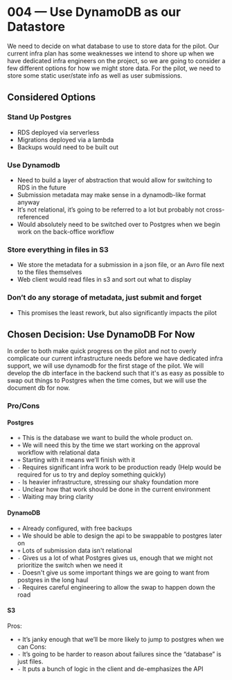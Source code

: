 # 004 — Use DynamoDB as our Datastore

We need to decide on what database to use to store data for the pilot. Our current infra plan has some weaknesses we intend to shore up when we have dedicated infra engineers on the project, so we are going to consider a few different options for how we might store data. For the pilot, we need to store some static user/state info as well as user submissions.

## Considered Options

### Stand Up Postgres

-   RDS deployed via serverless
-   Migrations deployed via a lambda
-   Backups would need to be built out

### Use Dynamodb

-   Need to build a layer of abstraction that would allow for switching to RDS in the future
-   Submission metadata may make sense in a dynamodb-like format anyway
-   It’s not relational, it’s going to be referred to a lot but probably not cross-referenced
-   Would absolutely need to be switched over to Postgres when we begin work on the back-office workflow

### Store everything in files in S3

-   We store the metadata for a submission in a json file, or an Avro file next to the files themselves
-   Web client would read files in s3 and sort out what to display

### Don’t do any storage of metadata, just submit and forget

-   This promises the least rework, but also significantly impacts the pilot

## Chosen Decision: Use DynamoDB For Now

In order to both make quick progress on the pilot and not to overly complicate our current infrastructure needs before we have dedicated infra support, we will use dynamodb for the first stage of the pilot. We will develop the db interface in the backend such that it's as easy as possible to swap out things to Postgres when the time comes, but we will use the document db for now.

### Pro/Cons

#### Postgres

-   `+` This is the database we want to build the whole product on.
-   `+` We will need this by the time we start working on the approval workflow with relational data
-   `+` Starting with it means we’ll finish with it
-   `-` Requires significant infra work to be production ready (Help would be required for us to try and deploy something quickly)
-   `-` Is heavier infrastructure, stressing our shaky foundation more
-   `-` Unclear how that work should be done in the current environment
-   `-` Waiting may bring clarity

#### DynamoDB

-   `+` Already configured, with free backups
-   `+` We should be able to design the api to be swappable to postgres later on
-   `+` Lots of submission data isn't relational
-   `-` Gives us a lot of what Postgres gives us, enough that we might not prioritize the switch when we need it
-   `-` Doesn't give us some important things we are going to want from postgres in the long haul
-   `-` Requires careful engineering to allow the swap to happen down the road

#### S3

Pros:

-   `+` It’s janky enough that we’ll be more likely to jump to postgres when we can
    Cons:
-   `-` It’s going to be harder to reason about failures since the “database” is just files.
-   `-` It puts a bunch of logic in the client and de-emphasizes the API
